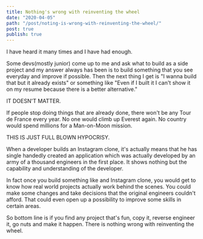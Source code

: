 ```yaml
---
title: Nothing's wrong with reinventing the wheel
date: "2020-04-05"
path: "/post/noting-is-wrong-with-reinventing-the-wheel/"
post: true
publish: true
---
```


I have heard it many times and I have had enough.

Some devs(mostly junior) come up to me and ask what to build as a side project and my answer always has been is to build something that you see everyday and improve if possible. Then the next thing I get is "I wanna build that but it already exists" or something like "Even if I built it I can't show it on my resume because there is a better alternative."

IT DOESN'T MATTER.

If people stop doing things that are already done, there won't be any Tour de France every year. No one would climb up Everest again. No country would spend millions for a Man-on-Moon mission.

THIS IS JUST FULL BLOWN HYPOCRISY.

When a developer builds an Instagram clone, it's actually means that he has single handedly created an application which was actually developed by an army of a thousand engineers in the first place. It shows nothing but the capability and understanding of the developer.

In fact once you build something like and Instagram clone, you would get to know how real world projects actually work behind the scenes. You could make some changes and take decisions that the original engineers couldn't afford. That could even open up a possibility to improve some skills in certain areas.

So bottom line is if you find any project that's fun, copy it, reverse engineer it, go nuts and make it happen. There is nothing wrong with reinventing the wheel.
